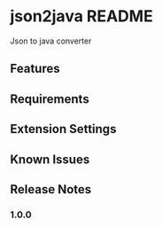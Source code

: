 # json2java README
Json to java converter
## Features

## Requirements

## Extension Settings

## Known Issues

## Release Notes

### 1.0.0
